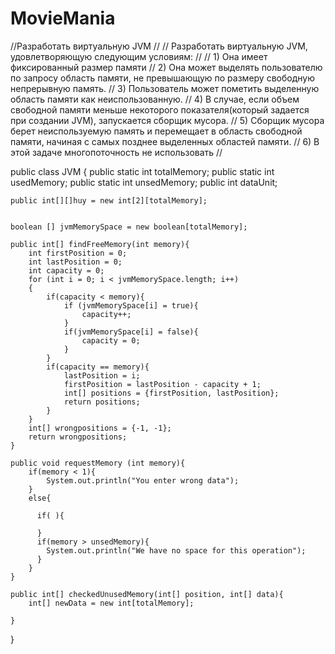 # MovieMania

//Разработать виртуальную JVM
//
//        Разработать виртуальную JVM, удовлетворяющую следующим условиям:
//
//        1) Она имеет фиксированный размер памяти
//        2) Она может выделять пользователю по запросу область памяти, не превышающую по размеру свободную непрерывную память.
//        3) Пользователь может пометить выделенную область памяти как неиспользованную.
//        4) В случае, если объем свободной памяти меньше некоторого показателя(который задается при создании JVM), запускается сборщик мусора.
//        5) Сборщик мусора берет неиспользуемую память и перемещает в область свободной памяти, начиная с самых позднее выделенных областей памяти.
//        6) В этой задаче многопоточность не использовать
//



public class JVM
{
    public static int totalMemory;
    public static int usedMemory;
    public static int unsedMemory;
    public int dataUnit;
    
    public int[][]huy = new int[2][totalMemory];


    boolean [] jvmMemorySpace = new boolean[totalMemory];

    public int[] findFreeMemory(int memory){
        int firstPosition = 0;
        int lastPosition = 0;
        int capacity = 0;
        for (int i = 0; i < jvmMemorySpace.length; i++)
        {
            if(capacity < memory){
                if (jvmMemorySpace[i] = true){
                    capacity++;
                }
                if(jvmMemorySpace[i] = false){
                    capacity = 0;
                }
            }
            if(capacity == memory){
                lastPosition = i;
                firstPosition = lastPosition - capacity + 1;
                int[] positions = {firstPosition, lastPosition};
                return positions;
            }
        }
        int[] wrongpositions = {-1, -1};
        return wrongpositions;
    }

    public void requestMemory (int memory){
        if(memory < 1){
            System.out.println("You enter wrong data");
        }
        else{
            
          if( ){

          }
          if(memory > unsedMemory){
            System.out.println("We have no space for this operation");
          }
        }
    }

    public int[] checkedUnusedMemory(int[] position, int[] data){
        int[] newData = new int[totalMemory];

    }




}
